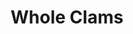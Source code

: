 ---
category: box
name: Whole Clams
title: Whole Clams
small_price: 'M.P.'
medium_price: 'M.P.'
large_price: 'M.P.'
---
